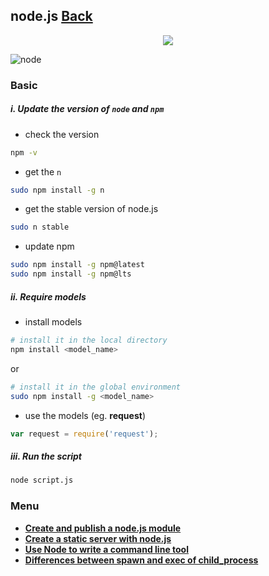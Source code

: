 ## node.js [Back](./../Framework.md)

<p align="center">
    <img src="./node.png" />
</p>

![node](https://badges.aleen42.com/src/node.svg)

### Basic

##### i. Update the version of `node` and `npm`

- check the version

```sh
npm -v
```

- get the `n`

```sh
sudo npm install -g n
```

- get the stable version of node.js

```sh
sudo n stable
```

- update npm

```sh
sudo npm install -g npm@latest
sudo npm install -g npm@lts
```

##### ii. Require models

- install models

```sh
# install it in the local directory
npm install <model_name>
```
or

```sh
# install it in the global environment
sudo npm install -g <model_name>
```

- use the models (eg. **request**)

```js
var request = require('request');
```

##### iii. Run the script

```sh
node script.js
```

### Menu

- [**Create and publish a node.js module**](./npm/npm.md)
- [**Create a static server with node.js**](./static_server/static_server.md)
- [**Use Node to write a command line tool**](./cmd/cmd.md)
- [**Differences between spawn and exec of child_process**](./child_process/child_process.md)